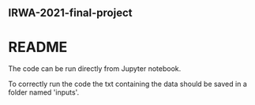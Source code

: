 ## IRWA-2021-final-project

# README

The code can be run directly from Jupyter notebook.

To correctly run the code the txt containing the data should be saved in a folder named 'inputs'.
